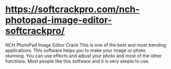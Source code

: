 # https://softcrackpro.com/nch-photopad-image-editor-softcrackpro/
NCH PhotoPad Image Editor Crack  This is one of the best and most trending applications. This software helps you to make your image or photo stunning. You can use effects and adjust your photo and most of the other functions. Most people like this software and it is very simple to use. 

